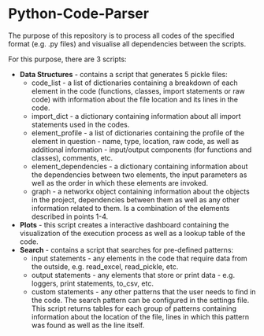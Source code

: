 # Python-Code-Parser

The purpose of this repository is to process all codes of the specified format (e.g. .py files) and visualise all dependencies between the scripts. 

For this purpose, there are 3 scripts: 
- **Data Structures** - contains a script that generates 5 pickle files:
    - code_list - a list of dictionaries containing a breakdown of each element in the code (functions, classes, import statements or raw code) with information about the file location and its lines in the code.
    - import_dict - a dictionary containing information about all import statements used in the codes.
    - element_profile - a list of dictionaries containing the profile of the element in question - name, type, location, raw code, as well as additional information - input/output components (for functions and classes), comments, etc.
    - element_dependencies - a dictionary containing information about the dependencies between two elements, the input parameters as well as the order in which these elements are invoked.
    - graph - a networkx object containing information about the objects in the project, dependencies between them as well as any other information related to them. Is a combination of the elements described in points 1-4.
- **Plots** - this script creates a interactive dashboard containing the visualization of the execution process as well as a lookup table of the code. 
- **Search** - contains a script that searches for pre-defined patterns:
    - input statements - any elements in the code that require data from the outside, e.g. read_excel, read_pickle, etc.
    - output statements - any elements that store or print data - e.g. loggers, print statements, to_csv, etc.
    - custom statements - any other patterns that the user needs to find in the code. The search pattern can be configured in the settings file. 
    This script returns tables for each group of patterns containing information about the location of the file, lines in which this pattern was found as well as the line itself.